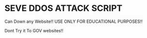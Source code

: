 # SEVE DDOS ATTACK SCRIPT
Can Down any Website!!
USE ONLY FOR EDUCATIONAL PURPOSES!!

Dont Try it To GOV websites!!
